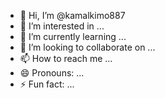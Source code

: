 - 👋 Hi, I’m @kamalkimo887
- 👀 I’m interested in ...
- 🌱 I’m currently learning ...
- 💞️ I’m looking to collaborate on ...
- 📫 How to reach me ...
- 😄 Pronouns: ...
- ⚡ Fun fact: ...

<!---
kamalkimo887/kamalkimo887 is a ✨ special ✨ repository because its `README.md` (this file) appears on your GitHub profile.
You can click the Preview link to take a look at your changes.
--->
